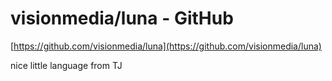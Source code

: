 <!--
id: 7542029145
link: http://tumblr.atmos.org/post/7542029145/visionmedia-luna-github
slug: visionmedia-luna-github
date: Tue Jul 12 2011 12:21:12 GMT-0700 (PDT)
publish: 2011-07-012
tags: 
title: visionmedia/luna - GitHub
-->


visionmedia/luna - GitHub
=========================

[https://github.com/visionmedia/luna](https://github.com/visionmedia/luna)

nice little language from TJ

